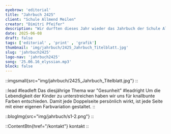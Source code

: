 ```yaml
---
eyebrow: 'editorial'
title: "Jahrbuch 2425"
client: "Schule Allmend Meilen"
creator: "Dimitri Pfeifer"
description: "Wir durften dieses Jahr wieder das Jahrbuch der Schule Allmend Meilen umsetzen."
date: 2025-06-08
draft: false
tags: ['editorial' , 'print' , 'grafik']
thumbnail: 'img/jahrbuch/2425_Jahrbuch_Titelblatt.jpg'
slug: 'jahrbuch2425'
logo-nav: 'jahrbuch2425'
song: '25.06.16_elyssian.mp3'
block: false
---
```






::imgsmall{src="img/jahrbuch/2425_Jahrbuch_Titelblatt.jpg"}
::


::lead
#leadleft
Das diesjährige Thema war "Gesunheit"
#leadright
Um die Lebendigkeit der Kinder zu unterstreichen haben wir uns für knallbunte Farben entschieden. Damit jede Doppelseite persönlich wirkt, ist jede Seite mit einer eigenen Farbvariation gestaltet.
::

::blogImg{src="img/jahrbuch/s1-2.png"}
::

::ContentBtn{href="/kontakt"}
kontakt
::


